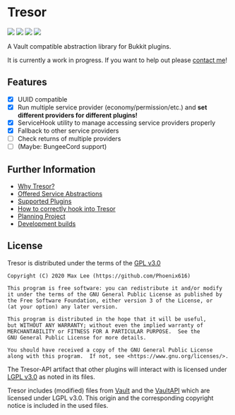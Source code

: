 # Tresor

![](https://img.shields.io/github/license/minebench/tresor) ![](https://buttons.phoenix616.dev/TresorWorkTime.svg) [![](https://img.shields.io/github/milestones/progress-percent/minebench/tresor/1?label=progress)](https://github.com/Minebench/Tresor/milestone/1) [![](https://img.shields.io/github/issues-raw/minebench/tresor)](https://github.com/Minebench/Tresor/issues)

A Vault compatible abstraction library for Bukkit plugins.

It is currently a work in progress. If you want to help out please [contact me](https://phoenix616.dev/discord)!

## Features
- [x] UUID compatible
- [x] Run multiple service provider (economy/permission/etc.)
      and **set different providers for different plugins!**
- [x] ServiceHook utility to manage accessing service providers properly
- [x] Fallback to other service providers
- [ ] Check returns of multiple providers
- [ ] (Maybe: BungeeCord support)

## Further Information
- [Why Tresor?](https://github.com/Minebench/Tresor/wiki)
- [Offered Service Abstractions](https://github.com/Minebench/Tresor/wiki/Offered-Services)
- [Supported Plugins](https://github.com/Minebench/Tresor/wiki/Supported-Plugins)
- [How to correctly hook into Tresor](https://github.com/Minebench/Tresor/wiki/Hook-into-Tresor)
- [Planning Project](https://github.com/Minebench/Tresor/projects/1)
- [Development builds](https://ci.minebench.de/job/Tresor)

## License
Tresor is distributed under the terms of the [GPL v3.0](https://github.com/Minebench/Tresor/blob/master/LICENSE)
```
Copyright (C) 2020 Max Lee (https://github.com/Phoenix616)

This program is free software: you can redistribute it and/or modify
it under the terms of the GNU General Public License as published by
the Free Software Foundation, either version 3 of the License, or
(at your option) any later version.

This program is distributed in the hope that it will be useful,
but WITHOUT ANY WARRANTY; without even the implied warranty of
MERCHANTABILITY or FITNESS FOR A PARTICULAR PURPOSE.  See the
GNU General Public License for more details.

You should have received a copy of the GNU General Public License
along with this program.  If not, see <https://www.gnu.org/licenses/>.
```

The Tresor-API artifact that other plugins will interact with is licensed under
[LGPL v3.0](https://www.gnu.org/licenses/lgpl-3.0.txt) as noted in its files.

Tresor includes (modified) files from [Vault](https://github.com/MilkBowl/Vault)
and the [VaultAPI](https://github.com/MilkBowl/VaultAPI) which are licensed under
LGPL v3.0. This origin and the corresponding copyright notice is included in the
used files.
